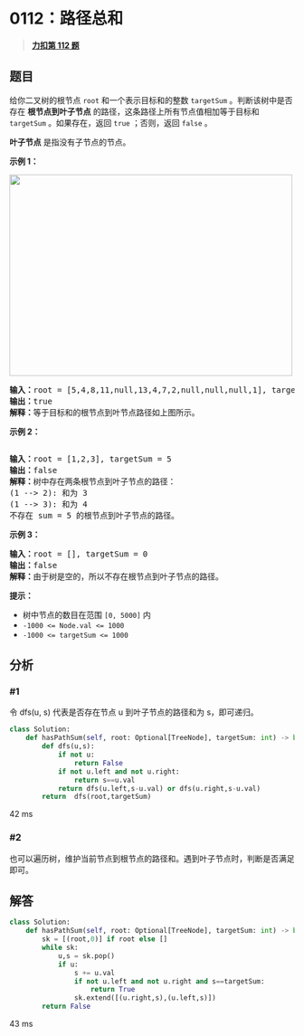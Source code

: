 # 0112：路径总和


> <u>**[力扣第 112 题](https://leetcode.cn/problems/path-sum/)**</u>

## 题目

<p>给你二叉树的根节点 <code>root</code> 和一个表示目标和的整数 <code>targetSum</code> 。判断该树中是否存在 <strong>根节点到叶子节点</strong> 的路径，这条路径上所有节点值相加等于目标和 <code>targetSum</code> 。如果存在，返回 <code>true</code> ；否则，返回 <code>false</code> 。</p>

<p><strong>叶子节点</strong> 是指没有子节点的节点。</p>



<p><strong>示例 1：</strong></p>
<img alt="" src="https://assets.leetcode.com/uploads/2021/01/18/pathsum1.jpg" style="width: 500px; height: 356px;" />
<pre>
<strong>输入：</strong>root = [5,4,8,11,null,13,4,7,2,null,null,null,1], targetSum = 22
<strong>输出：</strong>true
<strong>解释：</strong>等于目标和的根节点到叶节点路径如上图所示。
</pre>

<p><strong>示例 2：</strong></p>
<img alt="" src="https://assets.leetcode.com/uploads/2021/01/18/pathsum2.jpg" />
<pre>
<strong>输入：</strong>root = [1,2,3], targetSum = 5
<strong>输出：</strong>false
<strong>解释：</strong>树中存在两条根节点到叶子节点的路径：
(1 --&gt; 2): 和为 3
(1 --&gt; 3): 和为 4
不存在 sum = 5 的根节点到叶子节点的路径。</pre>

<p><strong>示例 3：</strong></p>

<pre>
<strong>输入：</strong>root = [], targetSum = 0
<strong>输出：</strong>false
<strong>解释：</strong>由于树是空的，所以不存在根节点到叶子节点的路径。
</pre>



<p><strong>提示：</strong></p>

<ul>
<li>树中节点的数目在范围 <code>[0, 5000]</code> 内</li>
<li><code>-1000 &lt;= Node.val &lt;= 1000</code></li>
<li><code>-1000 &lt;= targetSum &lt;= 1000</code></li>
</ul>


## 分析

### #1

令 dfs(u, s) 代表是否存在节点 u 到叶子节点的路径和为 s，即可递归。

```python
class Solution:
    def hasPathSum(self, root: Optional[TreeNode], targetSum: int) -> bool:
        def dfs(u,s):
            if not u:
                return False
            if not u.left and not u.right:
                return s==u.val
            return dfs(u.left,s-u.val) or dfs(u.right,s-u.val)
        return  dfs(root,targetSum)
```
42 ms

### #2

也可以遍历树，维护当前节点到根节点的路径和。遇到叶子节点时，判断是否满足即可。

## 解答

```python
class Solution:
    def hasPathSum(self, root: Optional[TreeNode], targetSum: int) -> bool:
        sk = [(root,0)] if root else []
        while sk:
            u,s = sk.pop()
            if u:
                s += u.val
                if not u.left and not u.right and s==targetSum:
                    return True
                sk.extend([(u.right,s),(u.left,s)])
        return False
```
43 ms

